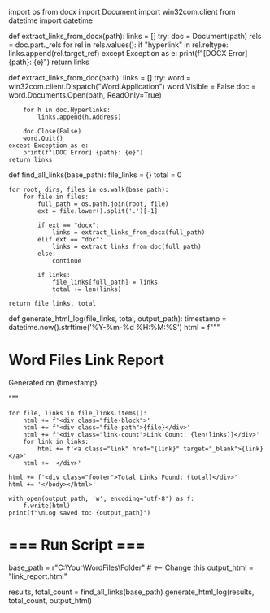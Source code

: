 import os
from docx import Document
import win32com.client
from datetime import datetime

def extract_links_from_docx(path):
    links = []
    try:
        doc = Document(path)
        rels = doc.part._rels
        for rel in rels.values():
            if "hyperlink" in rel.reltype:
                links.append(rel.target_ref)
    except Exception as e:
        print(f"[DOCX Error] {path}: {e}")
    return links

def extract_links_from_doc(path):
    links = []
    try:
        word = win32com.client.Dispatch("Word.Application")
        word.Visible = False
        doc = word.Documents.Open(path, ReadOnly=True)

        for h in doc.Hyperlinks:
            links.append(h.Address)

        doc.Close(False)
        word.Quit()
    except Exception as e:
        print(f"[DOC Error] {path}: {e}")
    return links

def find_all_links(base_path):
    file_links = {}
    total = 0

    for root, dirs, files in os.walk(base_path):
        for file in files:
            full_path = os.path.join(root, file)
            ext = file.lower().split('.')[-1]

            if ext == "docx":
                links = extract_links_from_docx(full_path)
            elif ext == "doc":
                links = extract_links_from_doc(full_path)
            else:
                continue

            if links:
                file_links[full_path] = links
                total += len(links)

    return file_links, total

def generate_html_log(file_links, total, output_path):
    timestamp = datetime.now().strftime('%Y-%m-%d %H:%M:%S')
    html = f"""<!DOCTYPE html>
<html>
<head>
    <meta charset="UTF-8">
    <title>Word Link Report</title>
    <style>
        body {{ font-family: Arial, sans-serif; background: #f9f9f9; color: #333; }}
        h1 {{ color: #2c3e50; }}
        .file-block {{ margin-bottom: 20px; padding: 10px; border-left: 5px solid #2980b9; background: #fff; box-shadow: 0 1px 3px rgba(0,0,0,0.1); }}
        .file-path {{ font-weight: bold; color: #2980b9; }}
        .link-count {{ color: #27ae60; }}
        .link {{ display: block; margin-left: 10px; color: #2980b9; text-decoration: none; }}
        .link:hover {{ text-decoration: underline; }}
        .footer {{ margin-top: 30px; font-size: 1.2em; font-weight: bold; color: #c0392b; }}
    </style>
</head>
<body>
    <h1>Word Files Link Report</h1>
    <p>Generated on {timestamp}</p>
"""

    for file, links in file_links.items():
        html += f'<div class="file-block">'
        html += f'<div class="file-path">{file}</div>'
        html += f'<div class="link-count">Link Count: {len(links)}</div>'
        for link in links:
            html += f'<a class="link" href="{link}" target="_blank">{link}</a>'
        html += '</div>'

    html += f'<div class="footer">Total Links Found: {total}</div>'
    html += '</body></html>'

    with open(output_path, 'w', encoding='utf-8') as f:
        f.write(html)
    print(f"\nLog saved to: {output_path}")

# === Run Script ===
base_path = r"C:\Your\WordFiles\Folder"  # <-- Change this
output_html = "link_report.html"

results, total_count = find_all_links(base_path)
generate_html_log(results, total_count, output_html)